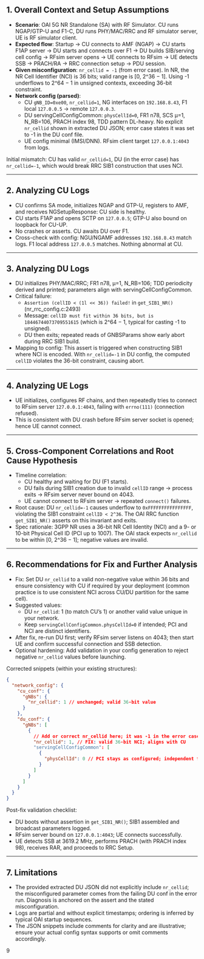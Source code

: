 ## 1. Overall Context and Setup Assumptions

- **Scenario**: OAI 5G NR Standalone (SA) with RF Simulator. CU runs NGAP/GTP-U and F1-C, DU runs PHY/MAC/RRC and RF simulator server, UE is RF simulator client.
- **Expected flow**: Startup → CU connects to AMF (NGAP) → CU starts F1AP server → DU starts and connects over F1 → DU builds SIB/serving cell config → RFsim server opens → UE connects to RFsim → UE detects SSB → PRACH/RA → RRC connection setup → PDU session.
- **Given misconfiguration**: `nr_cellid = -1` (from error case). In NR, the NR Cell Identifier (NCI) is 36 bits; valid range is [0, 2^36 − 1]. Using -1 underflows to 2^64 − 1 in unsigned contexts, exceeding 36-bit constraint.
- **Network config (parsed)**:
  - CU `gNB_ID=0xe00`, `nr_cellid=1`, NG interfaces on `192.168.8.43`, F1 local `127.0.0.5` → remote `127.0.0.3`.
  - DU servingCellConfigCommon: `physCellId=0`, FR1 n78, SCS µ=1, N_RB=106, PRACH index 98, TDD pattern DL-heavy. No explicit `nr_cellid` shown in extracted DU JSON; error case states it was set to -1 in the DU conf file.
  - UE config minimal (IMSI/DNN). RFsim client target `127.0.0.1:4043` from logs.

Initial mismatch: CU has valid `nr_cellid=1`, DU (in the error case) has `nr_cellid=-1`, which would break RRC SIB1 construction that uses NCI.

---

## 2. Analyzing CU Logs

- CU confirms SA mode, initializes NGAP and GTP-U, registers to AMF, and receives NGSetupResponse: CU side is healthy.
- CU starts F1AP and opens SCTP on `127.0.0.5`; GTP-U also bound on loopback for CU-UP.
- No crashes or asserts. CU awaits DU over F1.
- Cross-check with config: NGU/NGAMF addresses `192.168.8.43` match logs. F1 local address `127.0.0.5` matches. Nothing abnormal at CU.

---

## 3. Analyzing DU Logs

- DU initializes PHY/MAC/RRC; FR1 n78, µ=1, N_RB=106; TDD periodicity derived and printed; parameters align with servingCellConfigCommon.
- Critical failure:
  - `Assertion (cellID < (1l << 36)) failed!` in `get_SIB1_NR()` (nr_rrc_config.c:2493)
  - Message: `cellID must fit within 36 bits, but is 18446744073709551615` (which is 2^64 − 1, typical for casting -1 to unsigned).
  - DU then exits; repeated reads of GNBSParams show early abort during RRC SIB1 build.
- Mapping to config: This assert is triggered when constructing SIB1 where NCI is encoded. With `nr_cellid=-1` in DU config, the computed `cellID` violates the 36-bit constraint, causing abort.

---

## 4. Analyzing UE Logs

- UE initializes, configures RF chains, and then repeatedly tries to connect to RFsim server `127.0.0.1:4043`, failing with `errno(111)` (connection refused).
- This is consistent with DU crash before RFsim server socket is opened; hence UE cannot connect.

---

## 5. Cross-Component Correlations and Root Cause Hypothesis

- Timeline correlation:
  - CU healthy and waiting for DU (F1 starts).
  - DU fails during SIB1 creation due to invalid `cellID` range → process exits → RFsim server never bound on 4043.
  - UE cannot connect to RFsim server → repeated `connect()` failures.
- Root cause: DU `nr_cellid=-1` causes underflow to `0xFFFFFFFFFFFFFFFF`, violating the SIB1 constraint `cellID < 2^36`. The OAI RRC function `get_SIB1_NR()` asserts on this invariant and exits.
- Spec rationale: 3GPP NR uses a 36-bit NR Cell Identity (NCI) and a 9- or 10-bit Physical Cell ID (PCI up to 1007). The OAI stack expects `nr_cellid` to be within [0, 2^36 − 1]; negative values are invalid.

---

## 6. Recommendations for Fix and Further Analysis

- Fix: Set DU `nr_cellid` to a valid non-negative value within 36 bits and ensure consistency with CU if required by your deployment (common practice is to use consistent NCI across CU/DU partition for the same cell).
- Suggested values:
  - DU `nr_cellid`: 1 (to match CU’s 1) or another valid value unique in your network.
  - Keep `servingCellConfigCommon.physCellId=0` if intended; PCI and NCI are distinct identifiers.
- After fix, re-run DU first; verify RFsim server listens on 4043; then start UE and confirm successful connection and SSB detection.
- Optional hardening: Add validation in your config generation to reject negative `nr_cellid` values before launching.

Corrected snippets (within your existing structures):

```json
{
  "network_config": {
    "cu_conf": {
      "gNBs": {
        "nr_cellid": 1 // unchanged; valid 36-bit value
      }
    },
    "du_conf": {
      "gNBs": [
        {
          // Add or correct nr_cellid here; it was -1 in the error case
          "nr_cellid": 1, // FIX: valid 36-bit NCI; aligns with CU
          "servingCellConfigCommon": [
            {
              "physCellId": 0 // PCI stays as configured; independent from NCI
            }
          ]
        }
      ]
    }
  }
}
```

Post-fix validation checklist:
- DU boots without assertion in `get_SIB1_NR()`; SIB1 assembled and broadcast parameters logged.
- RFsim server bound on `127.0.0.1:4043`; UE connects successfully.
- UE detects SSB at 3619.2 MHz, performs PRACH (with PRACH index 98), receives RAR, and proceeds to RRC Setup.

---

## 7. Limitations

- The provided extracted DU JSON did not explicitly include `nr_cellid`; the misconfigured parameter comes from the failing DU conf in the error run. Diagnosis is anchored on the assert and the stated misconfiguration.
- Logs are partial and without explicit timestamps; ordering is inferred by typical OAI startup sequences.
- The JSON snippets include comments for clarity and are illustrative; ensure your actual config syntax supports or omit comments accordingly.

9